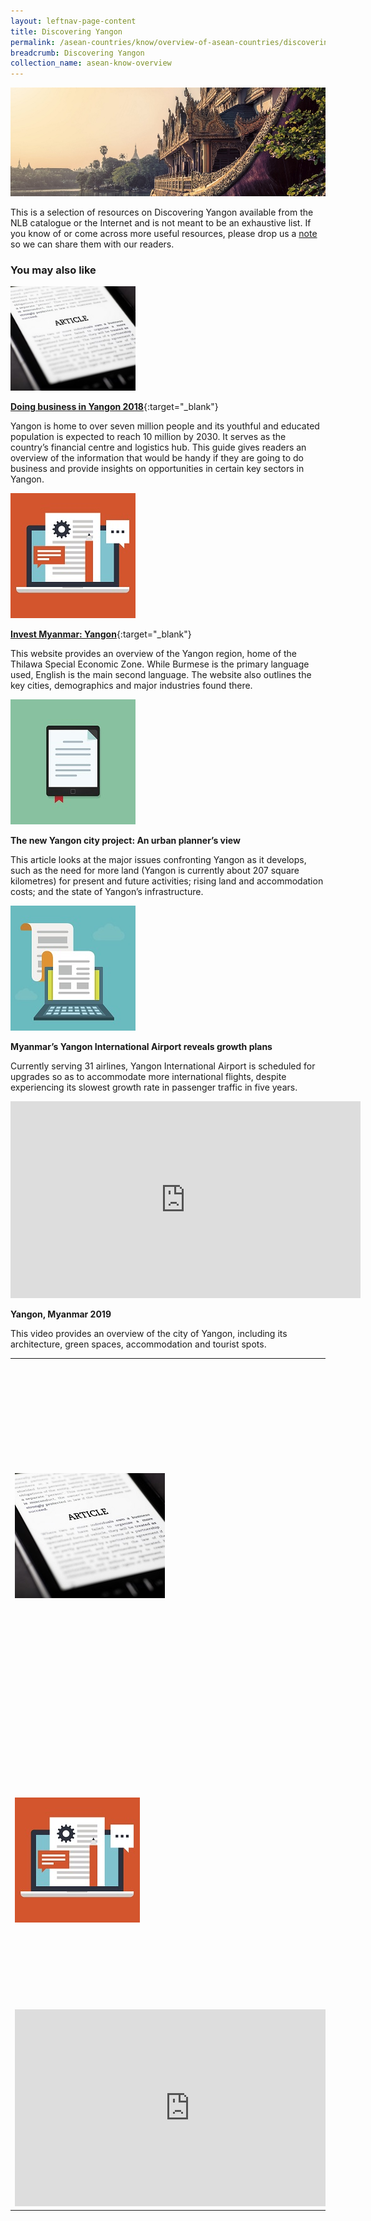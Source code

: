 ```yaml
---
layout: leftnav-page-content
title: Discovering Yangon
permalink: /asean-countries/know/overview-of-asean-countries/discovering-yangon/
breadcrumb: Discovering Yangon
collection_name: asean-know-overview
---
```


<img src="/images/asean-countries/Discovering Yangon iso.jpg" alt="Yangon guide banner" style="width:800px;" />

This is a selection of resources on Discovering Yangon available from the NLB catalogue or the Internet and is not meant to be an exhaustive list. If you know of or come across more useful resources, please drop us a [note](mailto:ref@nlb.gov.sg) so we can share them with our readers.

### **You may also like**

<img src="/images/resources/Article 3.jpg" alt="article icon 3" style="width:200px;" />

[**Doing business in Yangon 2018**](https://www.pwc.com/mm/en/publications/assets/yangon-business-guide-2018.pdf){:target="_blank"}

Yangon is home to over seven million people and its youthful and educated population is expected to reach 10 million by 2030. It serves as the country’s financial centre and logistics hub. This guide gives readers an overview of the information that would be handy if they are going to do business and provide insights on opportunities in certain key sectors in Yangon.

<img src="/images/resources/Article 4.jpg" alt="article icon 4" style="width:200px;" />

[**Invest Myanmar: Yangon**](https://investmyanmar2019.com/regions/yangon/){:target="_blank"}

This website provides an overview of the Yangon region, home of the Thilawa Special Economic Zone. While Burmese is the primary language used, English is the main second language. The website also outlines the key cities, demographics and major industries found there.

<img src="/images/resources/Article 2.jpg" alt="article icon 2" style="width:200px;" />

**The new Yangon city project: An urban planner’s view**

This article looks at the major issues confronting Yangon as it develops, such as the need for more land (Yangon is currently about 207 square kilometres) for present and future activities; rising land and accommodation costs; and the state of Yangon’s infrastructure.

<img src="/images/resources/Article 1.jpg" alt="article icon 1" style="width:200px;" />

**Myanmar’s Yangon International Airport reveals growth plans**

Currently serving 31 airlines, Yangon International Airport is scheduled for upgrades so as to accommodate more international flights, despite experiencing its slowest growth rate in passenger traffic in five years.

<div class="bp-youtube">
<iframe width="560" height="315" src="https://www.youtube.com/embed/hdlZIGRiz5U?controls=0" frameborder="0" allow="accelerometer; autoplay; encrypted-media; gyroscope; picture-in-picture" allowfullscreen></iframe>
</div>

**Yangon, Myanmar 2019**

This video provides an overview of the city of Yangon, including its architecture, green spaces, accommodation and tourist spots.

<table class="table-v" width="100%">
  <tr>
    <td width="40%" halign="center"><img src="/images/resources/Article 3.jpg" alt="article icon 3" /></td>
    <td width="60%">
		<h4><a href="https://www.pwc.com/mm/en/publications/assets/yangon-business-guide-2018.pdf" target="blank">Doing business in Yangon 2018</a></h4><br/>
		Yangon is home to over seven million people and its youthful and educated population is expected to reach 10 million by 2030. It serves as the country’s financial centre and logistics hub. This guide gives readers an overview of the information that would be handy if they are going to do business and provide insights on opportunities in certain key sectors in Yangon.
	</td>
  </tr>
  <tr>
    <td width="40%" valign="center"><img src="/images/resources/Article 4.jpg" alt="article icon 4" /></td>
    <td width="60%">
		<h4><a href="https://www.pwc.com/mm/en/publications/assets/yangon-business-guide-2018.pdf" target="blank">Invest Myanmar: Yangon</a></h4><br/>
		This website provides an overview of the Yangon region, home of the Thilawa Special Economic Zone. While Burmese is the primary language used, English is the main second language. The website also outlines the key cities, demographics and major industries found there.
	</td>
  </tr>
  <tr>
    <td width="40%" valign="center"><div class="bp-youtube">
<iframe width="560" height="315" src="https://www.youtube.com/embed/hdlZIGRiz5U?controls=0" frameborder="0" allow="accelerometer; autoplay; encrypted-media; gyroscope; picture-in-picture" allowfullscreen></iframe>
</div></td>
    <td width="60%">
		<h4>Yangon, Myanmar 2019</h4><br/>
		This video provides an overview of the city of Yangon, including its architecture, green spaces, accommodation and tourist spots.
	</td>
  </tr>
</table>